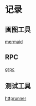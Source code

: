 # 记录

## 画图工具
[mermaid](https://mermaid.js.org/syntax/mindmap.html)

## RPC
[grpc](https://grpc.io/)

## 测试工具
[httprunner](https://httprunner.com/)